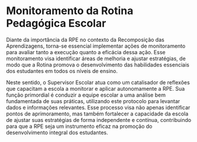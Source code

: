 # Monitoramento da Rotina Pedagógica Escolar

Diante da importância da RPE no contexto da Recomposição das Aprendizagens, torna-se essencial implementar ações de monitoramento para avaliar tanto a execução quanto a eficácia dessa ação. Esse monitoramento visa identificar áreas de melhoria e ajustar estratégias, de modo que a Rotina promova o desenvolvimento das habilidades essenciais dos estudantes em todos os níveis de ensino.

Neste sentido, o Supervisor Escolar atua como um catalisador de reflexões que capacitam a escola a monitorar e aplicar autonomamente a RPE. Sua função primordial é conduzir a equipe escolar a uma análise bem fundamentada de suas práticas, utilizando este protocolo para levantar dados e informações relevantes. Esse processo visa não apenas identificar pontos de aprimoramento, mas também fortalecer a capacidade da escola de ajustar suas estratégias de forma independente e contínua, contribuindo para que a RPE seja um instrumento eficaz na promoção do desenvolvimento integral dos estudantes.
